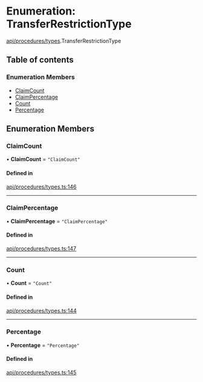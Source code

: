 # Enumeration: TransferRestrictionType

[api/procedures/types](../wiki/api.procedures.types).TransferRestrictionType

## Table of contents

### Enumeration Members

- [ClaimCount](../wiki/api.procedures.types.TransferRestrictionType#claimcount)
- [ClaimPercentage](../wiki/api.procedures.types.TransferRestrictionType#claimpercentage)
- [Count](../wiki/api.procedures.types.TransferRestrictionType#count)
- [Percentage](../wiki/api.procedures.types.TransferRestrictionType#percentage)

## Enumeration Members

### ClaimCount

• **ClaimCount** = ``"ClaimCount"``

#### Defined in

[api/procedures/types.ts:146](https://github.com/PolymeshAssociation/polymesh-sdk/blob/16e8c2ca/src/api/procedures/types.ts#L146)

___

### ClaimPercentage

• **ClaimPercentage** = ``"ClaimPercentage"``

#### Defined in

[api/procedures/types.ts:147](https://github.com/PolymeshAssociation/polymesh-sdk/blob/16e8c2ca/src/api/procedures/types.ts#L147)

___

### Count

• **Count** = ``"Count"``

#### Defined in

[api/procedures/types.ts:144](https://github.com/PolymeshAssociation/polymesh-sdk/blob/16e8c2ca/src/api/procedures/types.ts#L144)

___

### Percentage

• **Percentage** = ``"Percentage"``

#### Defined in

[api/procedures/types.ts:145](https://github.com/PolymeshAssociation/polymesh-sdk/blob/16e8c2ca/src/api/procedures/types.ts#L145)
